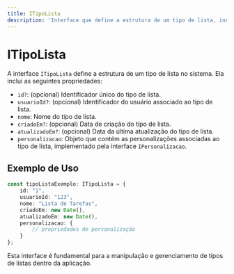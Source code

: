 ```yaml
---
title: ITipoLista
description: 'Interface que define a estrutura de um tipo de lista, incluindo propriedades como id, nome e personalização.'
---
```


# ITipoLista

A interface `ITipoLista` define a estrutura de um tipo de lista no sistema. Ela inclui as seguintes propriedades:

- `id?`: (opcional) Identificador único do tipo de lista.
- `usuarioId?`: (opcional) Identificador do usuário associado ao tipo de lista.
- `nome`: Nome do tipo de lista.
- `criadoEm?`: (opcional) Data de criação do tipo de lista.
- `atualizadoEm?`: (opcional) Data da última atualização do tipo de lista.
- `personalizacao`: Objeto que contém as personalizações associadas ao tipo de lista, implementado pela interface `IPersonalizacao`.

## Exemplo de Uso

```typescript
const tipoListaExemplo: ITipoLista = {
    id: "1",
    usuarioId: "123",
    nome: "Lista de Tarefas",
    criadoEm: new Date(),
    atualizadoEm: new Date(),
    personalizacao: {
        // propriedades de personalização
    }
};
```

Esta interface é fundamental para a manipulação e gerenciamento de tipos de listas dentro da aplicação.